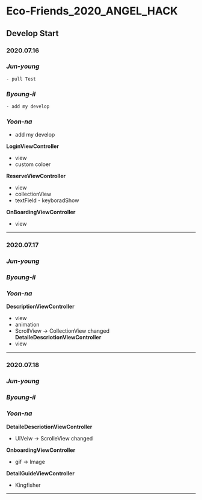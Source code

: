 # Eco-Friends_2020_ANGEL_HACK

## Develop Start

### 2020.07.16

### *Jun-young*
    - pull Test

### *Byoung-il* 
	- add my develop

### *Yoon-na*
   - add my develop
   
**LoginViewController**
- view 
- custom coloer

**ReserveViewController**
- view
- collectionView 
- textField - keyboradShow

**OnBoardingViewController**
- view
   
****

### 2020.07.17

### *Jun-young*

### *Byoung-il* 

### *Yoon-na*

**DescriptionViewController**
  - view
  - animation
  - ScrollView -> CollectionView changed
**DetaileDescriotionViewController**
 - view
 
****

### 2020.07.18

### *Jun-young*

### *Byoung-il* 

### *Yoon-na*

**DetaileDescriotionViewController**
 - UIVeiw -> ScrolleView changed
  
 **OnboardingViewController**
 - gif -> Image 
 
 **DetailGuideViewController**
 - Kingfisher
 
****

